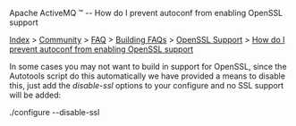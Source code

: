 Apache ActiveMQ ™ -- How do I prevent autoconf from enabling OpenSSL support 

[Index](index.html) > [Community](../../../community.md) > [FAQ](../../../faq.md) > [Building FAQs](../../../FAQ/building-faqs.md) > [OpenSSL Support](openssl-CommunityCommunity/Community/support.md) > [How do I prevent autoconf from enabling OpenSSL support](how-do-i-prevent-autoconf-from-enabling-openssl-CommunityCommunity/Community/support.md)

In some cases you may not want to build in support for OpenSSL, since the Autotools script do this automatically we have provided a means to disable this, just add the _disable-ssl_ options to your configure and no SSL support will be added:

./configure --disable-ssl

